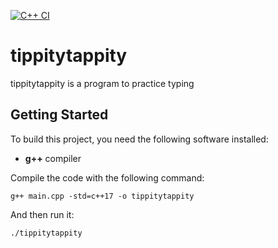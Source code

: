 [![C++ CI](https://github.com/lostdanielfound/tippitytappity/actions/workflows/actions.yml/badge.svg)](https://github.com/lostdanielfound/tippitytappity/actions/workflows/actions.yml)

# tippitytappity

tippitytappity is a program to practice typing

## Getting Started

To build this project, you need the following software installed:
 * **g++** compiler

Compile the code with the following command:

`g++ main.cpp -std=c++17 -o tippitytappity`

And then run it:

`./tippitytappity`
